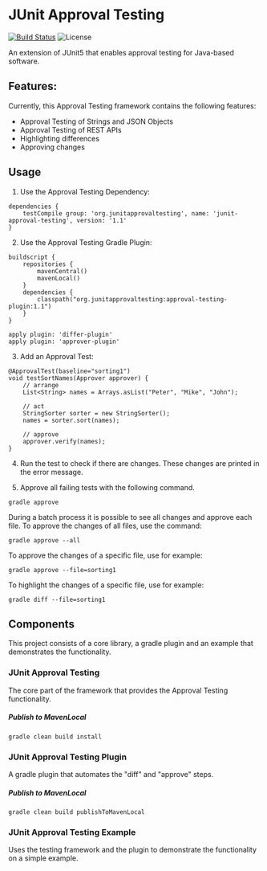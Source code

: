 # JUnit Approval Testing

[![Build Status](https://travis-ci.com/kklaeger/junit-approval-testing.svg?branch=master)](https://travis-ci.com/kklaeger/junit-approval-testing)
![License](https://img.shields.io/badge/License-Apache%20License%202.0-brightgreen.svg)

An extension of JUnit5 that enables approval testing for Java-based software.

## Features:

Currently, this Approval Testing framework contains the following features:

- Approval Testing of Strings and JSON Objects
- Approval Testing of REST APIs
- Highlighting differences
- Approving changes


## Usage

1. Use the Approval Testing Dependency:

```
dependencies {
    testCompile group: 'org.junitapprovaltesting', name: 'junit-approval-testing', version: '1.1'
}
```

2. Use the Approval Testing Gradle Plugin:

```
buildscript {
    repositories {
        mavenCentral()
        mavenLocal()
    }
    dependencies {
        classpath("org.junitapprovaltesting:approval-testing-plugin:1.1")
    }
}

apply plugin: 'differ-plugin'
apply plugin: 'approver-plugin'

```

3. Add an Approval Test:

```
@ApprovalTest(baseline="sorting1")
void testSortNames(Approver approver) {
	// arrange
	List<String> names = Arrays.asList("Peter", "Mike", "John");

	// act
	StringSorter sorter = new StringSorter();
	names = sorter.sort(names);

	// approve
	approver.verify(names);
}
```

4. Run the test to check if there are changes. These changes are printed in the error message.

5. Approve all failing tests with the following command.

`gradle approve`

During a batch process it is possible to see all changes and approve each file. To approve the changes of all files, use the command:

`gradle approve --all`

To approve the changes of a specific file, use for example:

`gradle approve --file=sorting1`

To highlight the changes of a specific file, use for example:

`gradle diff --file=sorting1`


## Components

This project consists of a core library, a gradle plugin and an example that demonstrates the functionality.

### JUnit Approval Testing

The core part of the framework that provides the Approval Testing functionality. 

##### Publish to MavenLocal

`gradle clean build install`


### JUnit Approval Testing Plugin

A gradle plugin that automates the "diff" and "approve" steps.

##### Publish to MavenLocal

`gradle clean build publishToMavenLocal`


### JUnit Approval Testing Example

Uses the testing framework and the plugin to demonstrate the functionality on a simple example.
